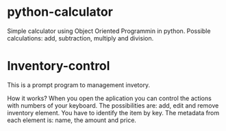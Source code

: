 # python-calculator
Simple calculator using Object Oriented Programmin in python. Possible calculations: add, subtraction, multiply and division. 


# Inventory-control
This is a prompt program to management invetory.

How it works?
When you open the aplication you can control the actions with numbers of your keyboard. The possibilities are: add, edit and remove inventory element. You have to identify the item by key. The metadata from each element is: name, the amount and price.
